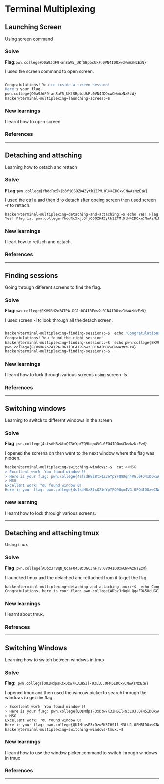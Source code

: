 # Terminal Multiplexing

## Launching Screen

Using screen command

### Solve
**Flag:**`pwn.college{Q0a9JdF9-an8aV5_UKfSBpbcUkF.0VN4IDOxwCNwAzNzEzW}`

I used the screen command to open screen.

```bash

Congratulations! You're inside a screen session!
Here's your flag:
pwn.college{Q0a9JdF9-an8aV5_UKfSBpbcUkF.0VN4IDOxwCNwAzNzEzW}
hacker@terminal-multiplexing~launching-screen:~$
```

### New learnings
I learnt how to open screen

### References
********************


## Detaching and attaching

Learning how to detach and rettach

### Solve
**FLag:**`pwn.college{YhddRc5kjb3fj0SOZK4Zytk1ZPM.0lN4IDOxwCNwAzNzEzW}`

I used the ctrl a and then d to detach after opeing screen then used screen -r to rettach.

```bash
hacker@terminal-multiplexing~detaching-and-attaching:~$ echo Yes! Flag is: pwn.college{YhddRc5kjb3fj0SOZK4Zytk1ZPM.0lN4IDOxwCNwAzNzEzW}
Yes! Flag is: pwn.college{YhddRc5kjb3fj0SOZK4Zytk1ZPM.0lN4IDOxwCNwAzNzEzW}
```

### New learnings
I leart how to rettach and detach.

### References
***************

## Finding sessions
Going through different screens to find the flag.

### Solve
**Flag:**`pwn.college{EKV9BH2oZ4TPA-DG1iDC4IRFow2.01N4IDOxwCNwAzNzEzW}`

I used screen -l to look through all the detach screen.

```bash

hacker@terminal-multiplexing~finding-sessions:~$  echo 'Congratulations! You found the right session!'
Congratulations! You found the right session!
hacker@terminal-multiplexing~finding-sessions:~$  echo pwn.college{EKV9BH2oZ4TPA-DG1iDC4IRFow2.01N4IDOxwCNwAzNzEzW}
pwn.college{EKV9BH2oZ4TPA-DG1iDC4IRFow2.01N4IDOxwCNwAzNzEzW}
hacker@terminal-multiplexing~finding-sessions:~$
```

### New learnings
I learnt how to look through various screens using screen -ls
### References
***************

## Switching windows

Learning to switch to different windows in the screen

### Solve
**Flag**` pwn.college{4sfsdH8z8txQZ3eYpYFQ9Uqn4VG.0FO4IDOxwCNwAzNzEzW}`

I opened the screena dn then went to the next window where the flag was hidden.

``` bash
hacker@terminal-multiplexing~switching-windows:~$  cat <<MSG
> Excellent work! You found window 0!
> Here is your flag: pwn.college{4sfsdH8z8txQZ3eYpYFQ9Uqn4VG.0FO4IDOxwCNwAzNzEzW}
> MSG
Excellent work! You found window 0!
Here is your flag: pwn.college{4sfsdH8z8txQZ3eYpYFQ9Uqn4VG.0FO4IDOxwCNwAzNzEzW}
```

### New learning
I learnt how to look throuigh various screens.


*********

## Detaching and attaching tmux
Using tmux

### Solve
**Flag**` pwn.college{ADbzJr8qN_QqaFO458cUGCJnFTv.0VO4IDOxwCNwAzNzEzW}`

I launched tmux and the detached and rettached from it to get the flag.

```bash
hacker@terminal-multiplexing~detaching-and-attaching-tmux:~$  echo Congratulations, here is your flag: pwn.college{ADbzJr8qN_QqaFO458cUGCJnFTv.0VO4IDOxwCNwAzNzEzW}
Congratulations, here is your flag: pwn.college{ADbzJr8qN_QqaFO458cUGCJnFTv.0VO4IDOxwCNwAzNzEzW}
```
### New learnings
I learnt about tmux.

### Refrences
*********

## Switching Windows

Learning how to switch beteeen windows in tmux

### Solve
**Flag:**` pwn.college{QUIMdpsF3xDzw7K3IHSIl-93LUJ.0FM5IDOxwCNwAzNzEzW}`

I opened tmux and then used the window picker to search through the windows to get the flag.

```bash
> Excellent work! You found window 0!
> Here is your flag: pwn.college{QUIMdpsF3xDzw7K3IHSIl-93LUJ.0FM5IDOxwCNwAzNzEzW}
> MSG
Excellent work! You found window 0!
Here is your flag: pwn.college{QUIMdpsF3xDzw7K3IHSIl-93LUJ.0FM5IDOxwCNwAzNzEzW}
hacker@terminal-multiplexing~switching-windows-tmux:~$
```

### New learnings
I learnt how to use the window picker command to switch through windows in tmux

### References
********************



